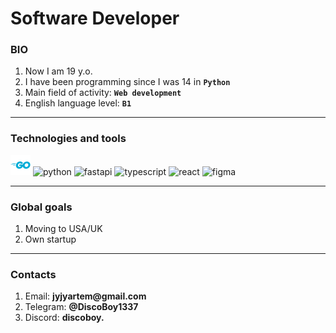 <link rel="stylesheet" href="https://cdn.jsdelivr.net/gh/devicons/devicon@v2.15.1/devicon.min.css">

# Software Developer

### BIO

1. Now I am 19 y.o.
2. I have been programming since I was 14 in __`Python`__
3. Main field of activity: __`Web development`__
4. English language level: __`B1`__

***

<div>
    <h3>Technologies and tools</h3>
    <img src="https://github.com/devicons/devicon/blob/v2.16.0/icons/go/go-original-wordmark.svg" width=32 height=32 alt='python' />
    <img src="https://cdn.jsdelivr.net/gh/devicons/devicon/icons/python/python-original.svg" width=32 height=32 alt='python' />
    <img src="https://cdn.jsdelivr.net/gh/devicons/devicon/icons/fastapi/fastapi-original.svg" width=32 height=32 alt='fastapi' />
    <img src="https://cdn.jsdelivr.net/gh/devicons/devicon/icons/typescript/typescript-original.svg" width=32 height=32 alt='typescript' />
    <img src="https://cdn.jsdelivr.net/gh/devicons/devicon/icons/react/react-original.svg" width=32 height=32 alt='react' />
    <img src="https://cdn.jsdelivr.net/gh/devicons/devicon/icons/figma/figma-original.svg" width=32 height=32 alt='figma' />
</div>

***

### Global goals

1. Moving to USA/UK
2. Own startup

***

### Сontacts

1. Email: __jyjyartem@gmail.com__
2. Telegram: __@DiscoBoy1337__
3. Discord: __discoboy.__
